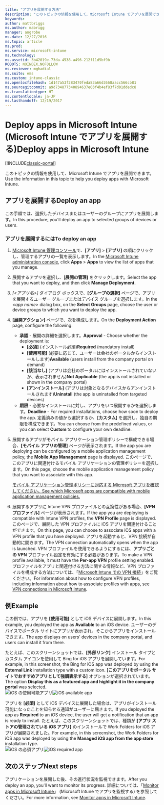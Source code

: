 ```yaml
---
title: "アプリを展開する方法"
description: "このトピックの情報を使用して、Microsoft Intune でアプリを展開できます。"
keywords: 
author: mattbriggs
ms.author: mabrigg
manager: angrobe
ms.date: 12/27/2016
ms.topic: article
ms.prod: 
ms.service: microsoft-intune
ms.technology: 
ms.assetid: 3b42019e-73da-4538-a496-212f11d5bf9b
ROBOTS: NOINDEX,NOFOLLOW
ms.reviewer: mghadial
ms.suite: ems
ms.custom: intune-classic
ms.openlocfilehash: 1d147a53f283470feda83a66d3668aacc566cb81
ms.sourcegitcommit: a9d734877340894637e03f4b4ef83f7d01ddedc8
ms.translationtype: HT
ms.contentlocale: ja-JP
ms.lasthandoff: 12/19/2017
---
```

# <a name="deploy-apps-in-microsoft-intune"></a><span data-ttu-id="b9755-103">Deploy apps in Microsoft Intune (Microsoft Intune でアプリを展開する)</span><span class="sxs-lookup"><span data-stu-id="b9755-103">Deploy apps in Microsoft Intune</span></span>

[!INCLUDE[classic-portal](../includes/classic-portal.md)]

<span data-ttu-id="b9755-104">このトピックの情報を使用して、Microsoft Intune でアプリを展開できます。</span><span class="sxs-lookup"><span data-stu-id="b9755-104">Use the information in this topic to help you deploy apps with Microsoft Intune.</span></span>


## <a name="deploy-an-app"></a><span data-ttu-id="b9755-105">アプリを展開する</span><span class="sxs-lookup"><span data-stu-id="b9755-105">Deploy an app</span></span>
<span data-ttu-id="b9755-106">この手順では、選択したデバイスまたはユーザーのグループにアプリを展開します。</span><span class="sxs-lookup"><span data-stu-id="b9755-106">In this procedure, you'll deploy an app to selected groups of devices or users.</span></span>

### <a name="to-deploy-an-app"></a><span data-ttu-id="b9755-107">アプリを展開するには</span><span class="sxs-lookup"><span data-stu-id="b9755-107">To deploy an app</span></span>

1. <span data-ttu-id="b9755-108">[Microsoft Intune 管理コンソール](https://manage.microsoft.com)で、**[アプリ]** &gt; **[アプリ]** の順にクリックし、管理するアプリの一覧を表示します。</span><span class="sxs-lookup"><span data-stu-id="b9755-108">In the [Microsoft Intune administration console](https://manage.microsoft.com), click **Apps** &gt; **Apps** to view the list of apps that you manage.</span></span>

2.  <span data-ttu-id="b9755-109">展開するアプリを選択し、**[展開の管理]** をクリックします。</span><span class="sxs-lookup"><span data-stu-id="b9755-109">Select the app that you want to deploy, and then click **Manage Deployment**.</span></span>

3.  <span data-ttu-id="b9755-110">*[&lt;アプリ名&gt;]* ダイアログ ボックスで、**[グループの選択]** ページで、アプリを展開するユーザー グループまたはデバイス グループを選択します。</span><span class="sxs-lookup"><span data-stu-id="b9755-110">In the *&lt;app name&gt;* dialog box, on the **Select Groups** page, choose the user or device groups to which you want to deploy the app.</span></span>

4.  <span data-ttu-id="b9755-111">**[展開アクション]** ページで、次を構成します。</span><span class="sxs-lookup"><span data-stu-id="b9755-111">On the **Deployment Action** page, configure the following:</span></span>

    - <span data-ttu-id="b9755-112">**承認** - 展開の詳細を選択します。</span><span class="sxs-lookup"><span data-stu-id="b9755-112">**Approval** - Choose whether the deployment is:</span></span>
        - <span data-ttu-id="b9755-113">**[必須]** (インストール必須)</span><span class="sxs-lookup"><span data-stu-id="b9755-113">**Required** (mandatory install)</span></span>
        - <span data-ttu-id="b9755-114">**[使用可能]** (必要に応じて、ユーザーは会社のポータルからインストールします)</span><span class="sxs-lookup"><span data-stu-id="b9755-114">**Available** (users install from the company portal on demand)</span></span>
        - <span data-ttu-id="b9755-115">**[該当なし]** (アプリは会社のポータルにはインストールされていないか、表示されません)</span><span class="sxs-lookup"><span data-stu-id="b9755-115">**Not Applicable** (the app is not installed or shown in the company portal)</span></span>
        - <span data-ttu-id="b9755-116">**[アンインストール]** (アプリは対象となるデバイスからアンインストールされます)</span><span class="sxs-lookup"><span data-stu-id="b9755-116">**Uninstall** (the app is uninstalled from targeted devices)</span></span>
    - <span data-ttu-id="b9755-117">**期限** - 必要なインストールに対し、アプリをいつ展開するかを選択します。</span><span class="sxs-lookup"><span data-stu-id="b9755-117">**Deadline** - For required installations, choose how soon to deploy the app.</span></span> <span data-ttu-id="b9755-118">定義済みの値から選択するか、**[カスタム]** を選択し、独自の期限を構成できます。</span><span class="sxs-lookup"><span data-stu-id="b9755-118">You can choose from the predefined values, or you can select **Custom** to configure your own deadline.</span></span>

5. <span data-ttu-id="b9755-119">展開するアプリがモバイル アプリケーション管理ポリシーで構成できる場合、**[モバイル アプリの管理]** ページが表示されます。</span><span class="sxs-lookup"><span data-stu-id="b9755-119">If the app you are deploying can be configured by a mobile application management policy, the **Mobile App Management** page is displayed.</span></span> <span data-ttu-id="b9755-120">このページで、このアプリに関連付けるモバイル アプリケーションの管理ポリシーを選択します。</span><span class="sxs-lookup"><span data-stu-id="b9755-120">On this page, choose the mobile application management policy that you want to associate with this app.</span></span>

    [<span data-ttu-id="b9755-121">モバイル アプリケーション管理ポリシーに対応する Microsoft アプリを確認してください。</span><span class="sxs-lookup"><span data-stu-id="b9755-121">See which Microsoft apps are compatible with mobile application management policies.</span></span>](https://www.microsoft.com/server-cloud/products/microsoft-intune/partners.aspx)

6. <span data-ttu-id="b9755-122">展開するアプリに Intune VPN プロファイルとの互換性がある場合、**[VPN プロファイル]** ページが表示されます。</span><span class="sxs-lookup"><span data-stu-id="b9755-122">If the app you are deploying is compatible with Intune VPN profiles, the **VPN Profile** page is displayed.</span></span> <span data-ttu-id="b9755-123">このページで、展開した VPN プロファイルに iOS アプリを関連付けることができます。</span><span class="sxs-lookup"><span data-stu-id="b9755-123">On this page, you can choose to associate iOS apps with a VPN profile that you have deployed.</span></span> <span data-ttu-id="b9755-124">アプリを起動すると、VPN 接続が自動的に開きます。</span><span class="sxs-lookup"><span data-stu-id="b9755-124">The VPN connection automatically opens when the app is launched.</span></span> <span data-ttu-id="b9755-125">VPN プロファイルを使用できるようにするには、**アプリごとの VPN** プロファイル設定を有効にする必要があります。</span><span class="sxs-lookup"><span data-stu-id="b9755-125">To make a VPN profile available, it must have the **Per-app VPN** profile setting enabled.</span></span>
 <span data-ttu-id="b9755-126">プロファイルをアプリと関連付ける方法に関する情報など、VPN プロファイルを構成する方法については、「[Microsoft Intune での VPN 接続](vpn-connections-in-microsoft-intune.md)」をご覧ください。</span><span class="sxs-lookup"><span data-stu-id="b9755-126">For information about how to configure VPN profiles, including information about how to associate profiles with apps, see [VPN connections in Microsoft Intune](vpn-connections-in-microsoft-intune.md).</span></span>

<!---
>[!TIP]
>If an end user previously installed an iOS app and you now deploy it with a deployment action of **Available**, Intune will automatically begin to manage that app with no further action required by you, or the end-user.
--->

## <a name="example"></a><span data-ttu-id="b9755-127">例</span><span class="sxs-lookup"><span data-stu-id="b9755-127">Example</span></span>

<span data-ttu-id="b9755-128">この例では、アプリを **[使用可能]** として iOS デバイスに展開します。</span><span class="sxs-lookup"><span data-stu-id="b9755-128">In this example, you deployed the app as **Available** to an iOS device.</span></span>
<span data-ttu-id="b9755-129">ユーザーのデバイスでポータル サイトにアプリが表示され、そこからアプリをインストールできます。</span><span class="sxs-lookup"><span data-stu-id="b9755-129">The app displays on users' devices in the company portal, and users can install it from there.</span></span>

<span data-ttu-id="b9755-130">たとえば、このスクリーンショットでは、**[外部リンク]** インストール タイプとカスタム アイコンを使用して Bing for iOS アプリを展開しています。</span><span class="sxs-lookup"><span data-stu-id="b9755-130">For example, in this screenshot, the Bing for iOS app was deployed by using the **External Link** installation type with a custom icon.</span></span> <span data-ttu-id="b9755-131">**[このアプリをポータル サイトでおすすめアプリとして強調表示する]** オプションが選択されています。</span><span class="sxs-lookup"><span data-stu-id="b9755-131">The option **Display this as a featured app and highlight it in the company portal** was selected.</span></span>  
<span data-ttu-id="b9755-132">![iOS の使用可能アプリ](./media/available-install-on-iOS.png)</span><span class="sxs-lookup"><span data-stu-id="b9755-132">![iOS available app](./media/available-install-on-iOS.png)</span></span>

<span data-ttu-id="b9755-133">アプリを **[必須]** として iOS デバイスに展開した場合は、アプリがインストール可能になったことを知らせる通知がユーザーに届きます。</span><span class="sxs-lookup"><span data-stu-id="b9755-133">If you deployed the app as **Required** to an iOS device, the user will get a notification that an app is ready to install.</span></span> <span data-ttu-id="b9755-134">たとえば、このスクリーンショットでは、種類が **[アプリ ストアの管理されている iOS アプリ]** のインストールで Work Folders for iOS アプリが展開されました。</span><span class="sxs-lookup"><span data-stu-id="b9755-134">For example, in this screenshot, the Work Folders for iOS app was deployed by using the **Managed iOS app from the app store** installation type.</span></span>  
<span data-ttu-id="b9755-135">![iOS の必須アプリ](./media/iOS-Required-install.PNG)</span><span class="sxs-lookup"><span data-stu-id="b9755-135">![iOS required app](./media/iOS-Required-install.PNG)</span></span>

## <a name="next-steps"></a><span data-ttu-id="b9755-136">次のステップ</span><span class="sxs-lookup"><span data-stu-id="b9755-136">Next steps</span></span>

<span data-ttu-id="b9755-137">アプリケーションを展開した後、その進行状況を監視できます。</span><span class="sxs-lookup"><span data-stu-id="b9755-137">After you deploy an app, you'll want to monitor its progress.</span></span> <span data-ttu-id="b9755-138">詳細については、「[Monitor apps in Microsoft Intune](monitor-apps-in-microsoft-intune.md)」 (Microsoft Intune でアプリを監視する) を参照してください。</span><span class="sxs-lookup"><span data-stu-id="b9755-138">For more information, see [Monitor apps in Microsoft Intune](monitor-apps-in-microsoft-intune.md).</span></span>

